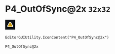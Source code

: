 # P4_OutOfSync@2x `32x32`
<img src="/img/P4_OutOfSync@2x.png" width=32 height=32>

``` CSharp
EditorGUIUtility.IconContent("P4_OutOfSync@2x")
```
```
P4_OutOfSync@2x
```

